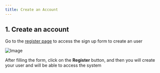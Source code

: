 ```yaml
---
title: Create an Account
---
```


## 1. Create an account

Go to the [register page](https://console.ycodify.com/register) to access the sign up form to create an user

![Image](/images/yc-web/createAccount.png)

After filling the form, click on the **Register** button, and then you will create your user and will be able to access the system
